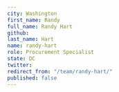 ```yaml
---
city: Washington
first_name: Randy
full_name: Randy Hart
github: 
last_name: Hart
name: randy-hart
role: Procurement Specialist
state: DC
twitter: 
redirect_from: "/team/randy-hart/"
published: false
---
```


